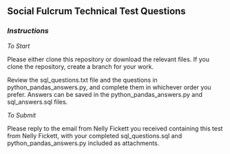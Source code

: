 ## Social Fulcrum Technical Test Questions

### *Instructions*

*To Start*

Please either clone this repository or download the relevant files. If you clone the repository, create a branch for your work.

Review the sql_questions.txt file and the questions in python_pandas_answers.py, and complete them in whichever order you prefer. Answers can be saved in the python_pandas_answers.py and sql_answers.sql files.

*To Submit*

Please reply to the email from Nelly Fickett you received containing this test from Nelly Fickett, with your completed sql_questions.sql and python_pandas_answers.py included as attachments.